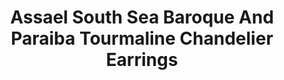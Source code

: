---
title: Assael South Sea Baroque And Paraiba Tourmaline Chandelier Earrings
description: |
  South Sea Cultured Pearl Baroque Drops, 8 drops ranging from 7.3 - 18.5mm. 186 Diamonds, 14.38 ctw. 207 Paraiba Tourmalines, 2.68 ctw. Set in 18K White Gold.
specs: |
images:
  - image_path: /uploads/assael-south-sea-baroque-and-paraiba-tourmaline-chandelier-earrings.jpg
_category:
order: 8
categories:
  - earrings
---